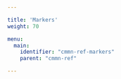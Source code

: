 ```yaml
---

title: 'Markers'
weight: 70

menu:
  main:
    identifier: "cmmn-ref-markers"
    parent: "cmmn-ref"

---
```

